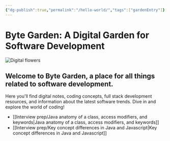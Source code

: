 ```yaml
---
{"dg-publish":true,"permalink":"/hello-world/","tags":["gardenEntry"]}
---
```



# Byte Garden: A Digital Garden for Software Development

![Digital flowers](https://dodo.ac/np/images/8/8e/Flowers_NH_Artwork.png)

## Welcome to Byte Garden, a place for all things related to software development. 

Here you'll find digital notes, coding concepts, full stack development resources, and information about the latest software trends. Dive in and explore the world of coding!


- [[Interview prep/Java anatomy of a class, access modifiers, and keywords\|Java anatomy of a class, access modifiers, and keywords]]
- [[Interview prep/Key concept differences in Java and Javascript\|Key concept differences in Java and Javascript]]
